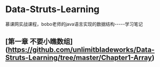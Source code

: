 # Data-Struts-Learning
慕课网实战课程，bobo老师的java语言实现的数据结构-----学习笔记
## [第一章 不要小瞧数组] (https://github.com/unlimitbladeworks/Data-Struts-Learning/tree/master/Chapter1-Array) ##


